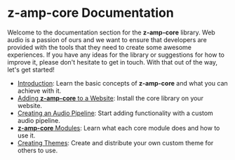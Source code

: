 # z-amp-core Documentation

Welcome to the documentation section for the **z-amp-core** library. Web audio is a passion of ours and we want to ensure that developers are provided with the tools that they need to create some awesome experiences. If you have any ideas for the library or suggestions for how to improve it, please don't hesitate to get in touch. With that out of the way, let's get started!

-   [Introduction](./INTRO.md): Learn the basic concepts of **z-amp-core** and what you can achieve with it.
-   [Adding **z-amp-core** to a Website](./INSTALLATION.md): Install the core library on your website.
-   [Creating an Audio Pipeline](./INITIALISING.md): Start adding functionality with a custom audio pipeline.
-   [**z-amp-core** Modules](./MODULES.md): Learn what each core module does and how to use it.
-   [Creating Themes](./CREATE_THEME.md): Create and distribute your own custom theme for others to use.
